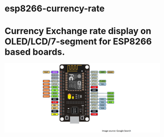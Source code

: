 # esp8266-currency-rate
# Currency Exchange rate display on OLED/LCD/7-segment for ESP8266 based boards.
![alt text](https://github.com/jayanta525/esp8266-currency-rate/raw/master/lcd-esp8266-currency-rate/nodemcu_pinout.png)